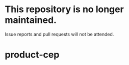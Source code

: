 # This repository is no longer maintained.

Issue reports and pull requests will not be attended.

# product-cep
